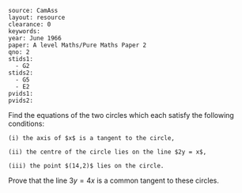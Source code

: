 ````
source: CamAss
layout: resource
clearance: 0
keywords:
year: June 1966
paper: A level Maths/Pure Maths Paper 2
qno: 2
stids1:
  - G2
stids2:
  - G5
  - E2
pvids1:
pvids2:

````

Find the equations of the two circles which each satisfy the following conditions:

	(i) the axis of $x$ is a tangent to the circle,

	(ii) the centre of the circle lies on the line $2y = x$,
  
	(iii) the point $(14,2)$ lies on the circle.

Prove that the line $3y = 4x$ is a common tangent to these circles.
